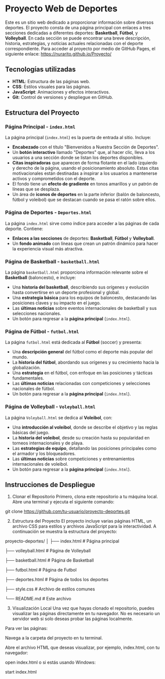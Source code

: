 # Proyecto Web de Deportes

Este es un sitio web dedicado a proporcionar información sobre diversos deportes. El proyecto consta de una página principal con enlaces a tres secciones dedicadas a diferentes deportes: **Basketball**, **Fútbol**, y **Volleyball**. En cada sección se puede encontrar una breve descripción, historia, estrategias, y noticias actuales relacionadas con el deporte correspondiente.
Para acceder al proyecto por medio de GitHub Pages, el siguiente enlace: https://nurarito.github.io/Proyecto/
## Tecnologías utilizadas

- **HTML**: Estructura de las páginas web.
- **CSS**: Estilos visuales para las páginas.
- **JavaScript**: Animaciones y efectos interactivos.
- **Git**: Control de versiones y despliegue en GitHub.

## Estructura del Proyecto

### Página Principal - `index.html`

La página principal (`index.html`) es la puerta de entrada al sitio. Incluye:

- **Encabezado** con el título "Bienvenidos a Nuestra Sección de Deportes".
- Un **botón interactivo** llamado "Deportes" que, al hacer clic, lleva a los usuarios a una sección donde se listan los deportes disponibles.
- **Citas inspiradoras** que aparecen de forma flotante en el lado izquierdo y derecho de la página, usando el posicionamiento absoluto. Estas citas motivacionales están destinadas a inspirar a los usuarios a mantenerse activos y comprometidos con el deporte.
- El fondo tiene un **efecto de gradiente** en tonos amarillos y un patrón de líneas que se desplaza.
- Un área de **iconos de deportes** en la parte inferior (balón de baloncesto, fútbol y voleibol) que se destacan cuando se pasa el ratón sobre ellos.

### Página de Deportes - `Deportes.html`

La página `index.html` sirve como índice para acceder a las páginas de cada deporte. Contiene:

- **Enlaces a las secciones** de deportes: **Basketball**, **Fútbol** y **Volleyball**.
- Un **fondo animado** con líneas que crean un patrón dinámico para hacer la experiencia visual más atractiva.

### Página de Basketball - `basketball.html`

La página `basketball.html` proporciona información relevante sobre el **Basketball** (baloncesto), e incluye:

- Una **historia del basketball**, describiendo sus orígenes y evolución hasta convertirse en un deporte profesional y global.
- Una **estrategia básica** para los equipos de baloncesto, destacando las posiciones claves y su impacto en el juego.
- Las **últimas noticias** sobre eventos internacionales de basketball y sus selecciones nacionales.
- Un botón para regresar a la **página principal** (`index.html`).

### Página de Fútbol - `futbol.html`

La página `futbol.html` está dedicada al **Fútbol** (soccer) y presenta:

- Una **descripción general** del fútbol como el deporte más popular del mundo.
- La **historia del fútbol**, abordando sus orígenes y su crecimiento hacia la globalización.
- Una **estrategia** en el fútbol, con enfoque en las posiciones y tácticas fundamentales.
- Las **últimas noticias** relacionadas con competiciones y selecciones nacionales de fútbol.
- Un botón para regresar a la **página principal** (`index.html`).

### Página de Volleyball - `Voleyball.html`

La página `Voleyball.html` se dedica al **Voleibol**, con:

- Una **introducción al voleibol**, donde se describe el objetivo y las reglas básicas del juego.
- La **historia del voleibol**, desde su creación hasta su popularidad en torneos internacionales y de playa.
- Las **estrategias de equipo**, detallando las posiciones principales como el armador y los bloqueadores.
- Las **últimas noticias** sobre competiciones y entrenamientos internacionales de voleibol.
- Un botón para regresar a la **página principal** (`index.html`).

## Instrucciones de Despliegue

1. Clonar el Repositorio
Primero, clona este repositorio a tu máquina local. Abre una terminal y ejecuta el siguiente comando:


git clone https://github.com/tu-usuario/proyecto-deportes.git

2. Estructura del Proyecto
El proyecto incluye varias páginas HTML, un archivo CSS para estilos y archivos JavaScript para la interactividad. A continuación se muestra la estructura del proyecto:


proyecto-deportes/
│
├── index.html         # Página principal

├── volleyball.html    # Página de Volleyball

├── basketball.html    # Página de Basketball

├── futbol.html        # Página de Futbol

├── deportes.html      # Página de todos los deportes

├── style.css          # Archivo de estilos comunes

└── README.md          # Este archivo

3. Visualización Local
Una vez que hayas clonado el repositorio, puedes visualizar las páginas directamente en tu navegador. No es necesario un servidor web si solo deseas probar las páginas localmente.

Para ver las páginas:

Navega a la carpeta del proyecto en tu terminal.

Abre el archivo HTML que deseas visualizar, por ejemplo, index.html, con tu navegador:

open index.html
o si estás usando Windows:

start index.html
